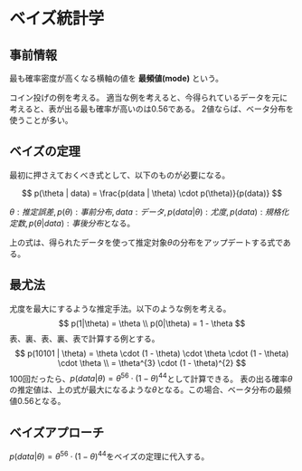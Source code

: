 # ベイズ統計学

## 事前情報
最も確率密度が高くなる横軸の値を **最頻値(mode)** という。

コイン投げの例を考える。
適当な例を考えると、今得られているデータを元に考えると、表が出る最も確率が高いのは0.56である。
2値ならば、ベータ分布を使うことが多い。

## ベイズの定理
最初に押さえておくべき式として、以下のものが必要になる。

$$
p(\theta | data) = \frac{p(data | \theta) \cdot p(\theta)}{p(data)}
$$

$\theta : 推定誤差, p(\theta): 事前分布, data : データ, p(data | \theta):尤度, p(data):規格化定数, p(\theta | data):事後分布$となる。

上の式は、得られたデータを使って推定対象$\theta$の分布をアップデートする式である。

## 最尤法
尤度を最大にするような推定手法。以下のような例を考える。
$$
p(1|\theta) = \theta \\
p(0|\theta) = 1 - \theta
$$
表、裏、表、裏、表で計算する例とする。
$$
p(10101 | \theta) = \theta \cdot (1 - \theta) \cdot \theta \cdot (1 - \theta) \cdot \theta \\
= \theta^{3} \cdot (1 - \theta)^{2}
$$
100回だったら、$p(data|\theta)=\theta^{56}\cdot (1-\theta)^{44}$として計算できる。
表の出る確率$\theta$の推定値は、上の式が最大になるような$\theta$となる。この場合、ベータ分布の最頻値$0.56$となる。

## ベイズアプローチ
$p(data|\theta)=\theta^{56}\cdot (1-\theta)^{44}$をベイズの定理に代入する。
